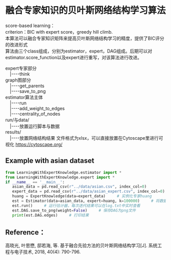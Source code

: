 # 融合专家知识的贝叶斯网络结构学习算法  
score-based learning：  
criterion：BIC with expert score，greedy hill climb.  
本算法可以融合专家知识矩阵来提高贝叶斯网络结构学习的精度，提供了BIC评分的改进形式  
算法由三个class组成，分别为estimator，expert，DAG组成。后期可以对estimator.score_function以及expert进行重写，对该算法进行改进。

expert专家部分  
 &emsp;|----think  
graph图部分  
 &emsp;|----get_parents  
 &emsp;|----save_to_png  
estimator算法主体  
 &emsp;|----run   
 &emsp;|----add_weight_to_edges  
 &emsp;|----centrality_of_nodes  
run/与data/  
 &emsp;|----放置运行脚本与数据  
results/  
 &emsp;|----放置网络结构结果   文件格式为xlsx，可以直接放置在Cytoscape里进行可视化   https://cytoscape.org/   

## Example with asian dataset
```python
from LearningWithExpertKnowledge.estimator import * 
from LearningWithExpertKnowledge.expert import *
if __name__ == '__main__':          
   asian_data = pd.read_csv(r"../data/asian.csv", index_col=0)     
   expert_data = pd.read_csv(r"../data/asian_expert.csv", index_col=0)     
   huang = ExpertKnowledge(data=expert_data)     # 实例化专家huang
   est = Estimator(data=asian_data, expert=huang, k=100000)     # 将数据，专家，超参数传入estimator
   est.run()     # 运行估计器，每次迭代结果可以在log.txt中实时查看
   est.DAG.save_to_png(weight=False)     # 保存DAG为png文件
   print(est.DAG.edges)     # 打印结果
```




## Reference：
高晓光, 叶思懋, 邸若海, 等. 基于融合先验方法的贝叶斯网络结构学习[J]. 系统工程与电子技术, 2018, 40(4): 790-796.
